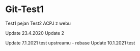 # Git-Test1

Test1 pejan
Test2 ACPJ z webu

Update 23.4.2020
Update 2

Update 7.1.2021 test upstreamu - rebase
Update 10.1.2021 test
